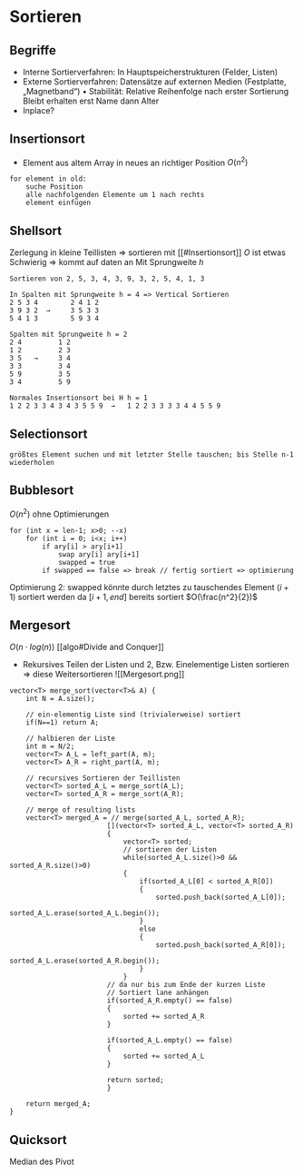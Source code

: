 # Sortieren
## Begriffe
- Interne Sortierverfahren: In Hauptspeicherstrukturen (Felder, Listen)
- Externe Sortierverfahren: Datensätze auf externen Medien (Festplatte, „Magnetband“)
• Stabilität: Relative Reihenfolge nach erster Sortierung Bleibt erhalten erst Name dann Alter
- Inplace?

## Insertionsort
- Element aus altem Array in neues an richtiger Position
$O(n^2)$
```
for element in old:
	suche Position
	alle nachfolgenden Elemente um 1 nach rechts
	element einfügen
```

## Shellsort
Zerlegung in kleine Teillisten => sortieren mit [[#Insertionsort]]
$O$ ist etwas Schwierig => kommt auf daten an
Mit Sprungweite $h$
```
Sortieren von 2, 5, 3, 4, 3, 9, 3, 2, 5, 4, 1, 3

In Spalten mit Sprungweite h = 4 => Vertical Sortieren
2 5 3 4        2 4 1 2
3 9 3 2  →     3 5 3 3
5 4 1 3        5 9 3 4

Spalten mit Sprungweite h = 2
2 4         1 2
1 2         2 3
3 5   →     3 4
3 3         3 4
5 9         3 5
3 4         5 9

Normales Insertionsort bei H h = 1
1 2 2 3 3 4 3 4 3 5 5 9  →   1 2 2 3 3 3 3 4 4 5 5 9
```

## Selectionsort
```
größtes Element suchen und mit letzter Stelle tauschen; bis Stelle n-1 wiederholen
```

## Bubblesort
$O(n^2)$ ohne Optimierungen
```
for (int x = len-1; x>0; --x)
	for (int i = 0; i<x; i++)
		if ary[i] > ary[i+1]
			swap ary[i] ary[i+1]
			swapped = true
		if swapped == false => break // fertig sortiert => optimierung
```

Optimierung 2:
swapped könnte durch letztes zu tauschendes Element $(i+1)$ sortiert werden da $[i+1,end]$ bereits sortiert
$O(\frac{n^2}{2})$

## Mergesort
$O(n\cdot log(n))$
[[algo#Divide and Conquer]]
- Rekursives Teilen der Listen und 2, Bzw. Einelementige Listen sortieren => diese Weitersortieren
![[Mergesort.png]]
```
vector<T> merge_sort(vector<T>& A) {
	int N = A.size();
	
	// ein-elementig Liste sind (trivialerweise) sortiert
	if(N==1) return A;
	
	// halbieren der Liste 
	int m = N/2;
	vector<T> A_L = left_part(A, m);
	vector<T> A_R = right_part(A, m);
	
	// recursives Sortieren der Teillisten
	vector<T> sorted_A_L = merge_sort(A_L);
	vector<T> sorted_A_R = merge_sort(A_R);
	
	// merge of resulting lists
	vector<T> merged_A = // merge(sorted_A_L, sorted_A_R);
						[](vector<T> sorted_A_L, vector<T> sorted_A_R)
						{
							vector<T> sorted;
							// sortieren der Listen
							while(sorted_A_L.size()>0 && sorted_A_R.size()>0)
							{
								if(sorted_A_L[0] < sorted_A_R[0])
								{
									sorted.push_back(sorted_A_L[0]);
									sorted_A_L.erase(sorted_A_L.begin());
								}
								else
								{
									sorted.push_back(sorted_A_R[0]);
									sorted_A_L.erase(sorted_A_R.begin());
								}
							}
						// da nur bis zum Ende der kurzen Liste
						// Sortiert lane anhängen
						if(sorted_A_R.empty() == false)
						{
							sorted += sorted_A_R
						}
						
						if(sorted_A_L.empty() == false)
						{
							sorted += sorted_A_L
						}
						
						return sorted;
						}
	
	return merged_A;
}
```

## Quicksort
Median des Pivot